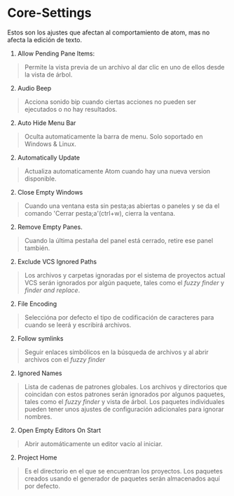 # Core-Settings
Estos son los ajustes que afectan al comportamiento de atom, mas no afecta la edición de texto.

1. Allow Pending Pane Items:  
>Permite la vista previa de un archivo al dar clic en uno de ellos desde la vista de árbol.

2. Audio Beep
>Acciona sonido bip cuando ciertas acciones no pueden ser ejecutados o no hay resultados.

2. Auto Hide Menu Bar
>Oculta automaticamente la barra de menu. Solo soportado en Windows & Linux.

2. Automatically Update
>Actualiza automaticamente Atom cuando hay una nueva version disponible.

2. Close Empty Windows
>Cuando una ventana esta sin pesta;as abiertas o paneles y se da el comando 'Cerrar pesta;a'(ctrl+w), cierra la ventana.

2. Remove Empty Panes.
>Cuando la última pestaña del panel está cerrado, retire ese panel también.

2. Exclude VCS Ignored Paths
>Los archivos y carpetas ignoradas por el sistema de proyectos actual VCS serán ignorados por algún paquete, tales como el *fuzzy finder* y *finder and replace*.

2. File Encoding
>Seleccióna por defecto el tipo de codificación de caracteres para cuando se leerá y escribirá archivos.

2. Follow symlinks
>Seguir enlaces simbólicos en la búsqueda de archivos y al abrir archivos con el *fuzzy finder*

2. Ignored Names
>Lista de cadenas de patrones globales. Los archivos y directorios que coincidan con estos patrones serán ignorados por algunos paquetes, tales como el *fuzzy finder* y vista de árbol. Los paquetes individuales pueden tener unos ajustes de configuración adicionales para ignorar nombres.

2. Open Empty Editors On Start
>Abrir automáticamente un editor vacío al iniciar.

2. Project Home
>Es el directorio en el que se encuentran los proyectos. Los paquetes creados usando el generador de paquetes serán almacenados aquí por defecto.
